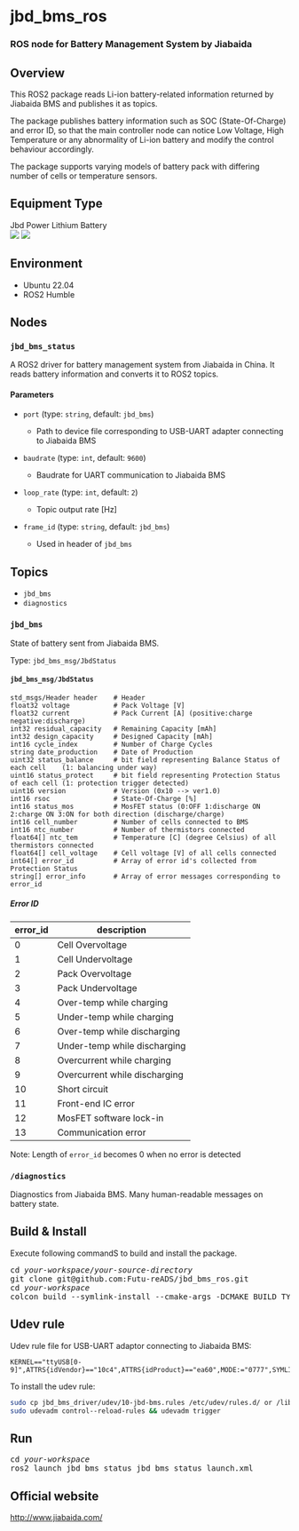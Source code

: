 # jbd\_bms\_ros

### ROS node for Battery Management System by Jiabaida

## Overview

This ROS2 package reads Li-ion battery-related information returned by Jiabaida BMS and publishes it as topics.

The package publishes battery information such as SOC (State-Of-Charge) and error ID,
so that the main controller node can notice Low Voltage, High Temperature or any abnormality of Li-ion battery
and modify the control behaviour accordingly.

The package supports varying models of battery pack with differing number of cells or temperature sensors.


## Equipment Type

Jbd Power Lithium Battery\
![](https://github.com/I-Quotient-Robotics/jbd_bms_ros/blob/master/type_pic/144283718.jpg)
![](https://github.com/I-Quotient-Robotics/jbd_bms_ros/blob/master/type_pic/60348685.jpg)

## Environment

- Ubuntu 22.04
- ROS2 Humble

## Nodes

### `jbd_bms_status`

A ROS2 driver for battery management system from Jiabaida in China. It reads battery information and converts it to ROS2 topics.

#### Parameters

- `port` (type: `string`, default: `jbd_bms`)
    - Path to device file corresponding to USB-UART adapter connecting to Jiabaida BMS

- `baudrate` (type: `int`, default: `9600`)
    - Baudrate for UART communication to Jiabaida BMS

- `loop_rate` (type: `int`, default: `2`)
    - Topic output rate [Hz]

- `frame_id` (type: `string`, default: `jbd_bms`)
    - Used in header of `jbd_bms`

## Topics

- `jbd_bms`
- `diagnostics`


###  `jbd_bms`

State of battery sent from Jiabaida BMS.

Type: `jbd_bms_msg/JbdStatus`

#### `jbd_bms_msg/JbdStatus`

```
std_msgs/Header header    # Header
float32 voltage           # Pack Voltage [V]
float32 current           # Pack Current [A] (positive:charge negative:discharge)
int32 residual_capacity   # Remaining Capacity [mAh]
int32 design_capacity     # Designed Capacity [mAh]
int16 cycle_index         # Number of Charge Cycles
string date_production    # Date of Production
uint32 status_balance     # bit field representing Balance Status of each cell    (1: balancing under way)
uint16 status_protect     # bit field representing Protection Status of each cell (1: protection trigger detected)
uint16 version            # Version (0x10 --> ver1.0)
int16 rsoc                # State-Of-Charge [%]
int16 status_mos          # MosFET status (0:OFF 1:discharge ON 2:charge ON 3:ON for both direction (discharge/charge)
int16 cell_number         # Number of cells connected to BMS
int16 ntc_number          # Number of thermistors connected
float64[] ntc_tem         # Temperature [C] (degree Celsius) of all thermistors connected
float64[] cell_voltage    # Cell voltage [V] of all cells connected
int64[] error_id          # Array of error id's collected from Protection Status
string[] error_info       # Array of error messages corresponding to error_id
```

##### Error ID

| error_id | description                  |
|----------|------------------------------|
| 0        | Cell Overvoltage             |
| 1        | Cell Undervoltage            |
| 2        | Pack Overvoltage             |
| 3        | Pack Undervoltage            |
| 4        | Over-temp while charging     |
| 5        | Under-temp while charging    |
| 6        | Over-temp while discharging  |
| 7        | Under-temp while discharging |
| 8        | Overcurrent while charging   |
| 9        | Overcurrent while discharging|
| 10       | Short circuit                |
| 11       | Front-end IC error           |
| 12       | MosFET software lock-in      |
| 13       | Communication error          |

Note: Length of `error_id` becomes 0 when no error is detected


### `/diagnostics`

Diagnostics from Jiabaida BMS. Many human-readable messages on battery state.


## Build & Install

Execute following commandS to build and install the package.

<pre>
cd <i>your-workspace</i>/<i>your-source-directory</i>
git clone git@github.com:Futu-reADS/jbd_bms_ros.git
cd <i>your-workspace</i>
colcon build --symlink-install --cmake-args -DCMAKE_BUILD_TYPE=Release
</pre>

## Udev rule

Udev rule file for USB-UART adaptor connecting to Jiabaida BMS:

```
KERNEL=="ttyUSB[0-9]",ATTRS{idVendor}=="10c4",ATTRS{idProduct}=="ea60",MODE:="0777",SYMLINK+="jbd_bms"
```

To install the udev rule:

```bash
sudo cp jbd_bms_driver/udev/10-jbd-bms.rules /etc/udev/rules.d/ or /lib/udec/rules.d
sudo udevadm control--reload-rules && udevadm trigger
```

## Run


<pre>
cd <i>your-workspace</i>
ros2 launch jbd_bms_status jbd_bms_status_launch.xml
</pre>


## Official website
http://www.jiabaida.com/

